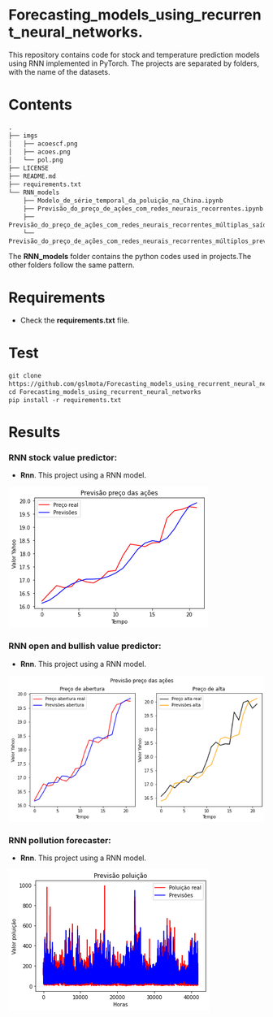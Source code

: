# Forecasting_models_using_recurrent_neural_networks.
This repository contains code for stock and temperature prediction models using RNN implemented in PyTorch.
The projects are separated by folders, with the name of the datasets.

# Contents
``` shell
.
├── imgs
│   ├── acoescf.png
│   ├── acoes.png
│   └── pol.png
├── LICENSE
├── README.md
├── requirements.txt
└── RNN_models
    ├── Modelo_de_série_temporal_da_poluição_na_China.ipynb
    ├── Previsão_do_preço_de_ações_com_redes_neurais_recorrentes.ipynb
    ├── Previsão_do_preço_de_ações_com_redes_neurais_recorrentes_múltiplas_saídas.ipynb
    └── Previsão_do_preço_de_ações_com_redes_neurais_recorrentes_múltiplos_previsores.ipynb

```
The **RNN_models** folder contains the python codes used in projects.The other folders follow the same pattern.

# Requirements

 * Check the **requirements.txt** file.


# Test

```shell
git clone https://github.com/gslmota/Forecasting_models_using_recurrent_neural_networks.git
cd Forecasting_models_using_recurrent_neural_networks
pip install -r requirements.txt
```


# Results

### **RNN stock value predictor**: 
* **Rnn**. This project using a RNN model.

![!RNN](https://github.com/gslmota/Forecasting_models_using_recurrent_neural_networks/blob/main/imgs/acoes.png)


### **RNN open and bullish value predictor**: 
* **Rnn**. This project using a RNN model.

![!RNN](https://github.com/gslmota/Forecasting_models_using_recurrent_neural_networks/blob/main/imgs/acoescf.png)


### **RNN pollution forecaster**: 
* **Rnn**. This project using a RNN model.

![!RNN](https://github.com/gslmota/Forecasting_models_using_recurrent_neural_networks/blob/main/imgs/pol.png)
